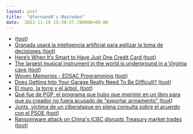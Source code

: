 ```yaml
---
layout: post
title:  "@fernand0's Mastodon"
date:  2023-11-19 15:39:27.788000+00:00
---
```

*  [ ](https://astrodon.social/@juandesant) ([toot](https://mastodon.social/@fernand0/111437962791180854))
*  [Granada usará la inteligencia artificial para agilizar la toma de decisiones ](https://www.granadahoy.com/granada/Granada-usara-inteligencia-artificial-toma-decisiones_0_1847515532.htm) ([toot](https://mastodon.social/@fernand0/111437901265363811))
*  [Here’s When It’s Smart to Have Just One Credit Card ](https://lifehacker.com/here-s-when-it-s-smart-to-have-just-one-credit-card-185100287) ([toot](https://mastodon.social/@fernand0/111437651884222524))
*  [The largest musical instrument in the world is underground in a Virginia cave  ](https://www.npr.org/2023/11/07/1211027608/the-largest-musical-instrument-in-the-world-is-underground-in-a-virginia-cave) ([toot](https://mastodon.social/@fernand0/111437380715558875))
*  [Woven Memories - EDSAC Programming ](http://blog.wovenmemories.net/2023/10/08/EDSAC.Programming.htm) ([toot](https://mastodon.social/@fernand0/111437124435247855))
*  [Does Getting Into Your Garage Really Need To Be Difficult? ](https://hackaday.com/2023/11/09/does-getting-into-your-garage-really-need-to-be-difficult) ([toot](https://mastodon.social/@fernand0/111436916704496837))
*  [El muro, la torre y el árbol. ](https://www.flickr.com/photos/fernand0/53304894410) ([toot](https://mastodon.social/@fernand0/111436902216365109))
*  [Qué fue de PGP, el programa que hubo que imprimir en un libro para que su creador no fuera acusado de "exportar armamento" ](https://www.genbeta.com/a-fondo/que-fue-pgp-programa-que-hubo-que-imprimir-libro-su-creador-no-fuera-acusado-exportar-armament) ([toot](https://mastodon.social/@fernand0/111436718703582999))
*  [Junts, víctima de un ciberataque en plena consulta sobre el acuerdo con el PSOE ](https://www.elperiodico.com/es/politica/20231111/junts-victima-ciberataque-coordinado-diferentes-paises-9450546) ([toot](https://mastodon.social/@fernand0/111436594157477909))
*  [Ransomware attack on China's ICBC disrupts Treasury market trades ](https://www.reuters.com/world/china/chinas-largest-bank-icbc-hit-by-ransomware-software-ft-2023-11-09) ([toot](https://mastodon.social/@fernand0/111436180019944794))
